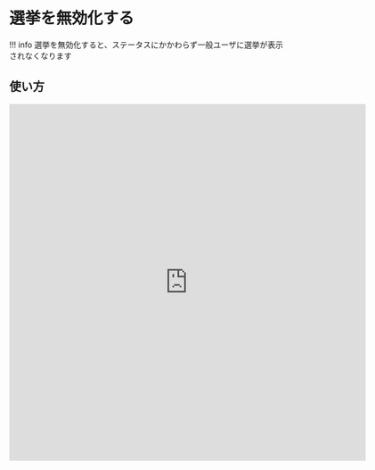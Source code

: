 # 選挙を無効化する

!!! info
    選挙を無効化すると、ステータスにかかわらず一般ユーザに選挙が表示されなくなります


## 使い方

<iframe src="https://scribehow.com/embed/__3WYle8VGS--Hx-KQgZCchA" width="640" height="640" allowfullscreen frameborder="0"></iframe>
